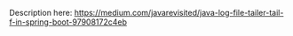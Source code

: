 Description here: https://medium.com/javarevisited/java-log-file-tailer-tail-f-in-spring-boot-97908172c4eb
